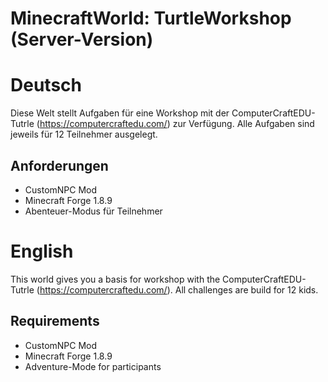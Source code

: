 # MinecraftWorld: TurtleWorkshop (Server-Version)

# Deutsch

Diese Welt stellt Aufgaben für eine Workshop mit der ComputerCraftEDU-Tutrle (https://computercraftedu.com/) zur Verfügung. 
Alle Aufgaben sind jeweils für 12 Teilnehmer ausgelegt. 

## Anforderungen
- CustomNPC Mod 
- Minecraft Forge 1.8.9
- Abenteuer-Modus für Teilnehmer

# English

This world gives you a basis for workshop with the ComputerCraftEDU-Tutrle (https://computercraftedu.com/). All challenges are build for 12 kids.


## Requirements
- CustomNPC Mod 
- Minecraft Forge 1.8.9
- Adventure-Mode for participants
